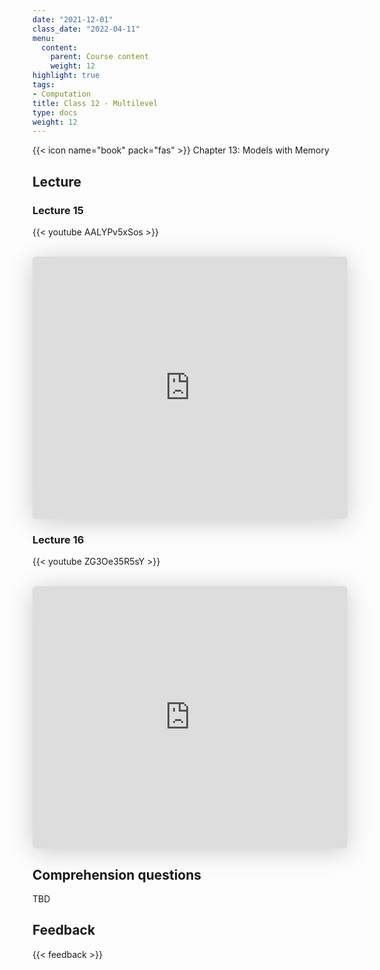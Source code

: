 ```yaml
---
date: "2021-12-01"
class_date: "2022-04-11"
menu:
  content:
    parent: Course content
    weight: 12
highlight: true
tags:
- Computation
title: Class 12 - Multilevel
type: docs
weight: 12
---
```



{{< icon name="book" pack="fas" >}} Chapter 13: Models with Memory

<!--more-->

## Lecture

### Lecture 15

{{< youtube AALYPv5xSos >}}

<br>

<iframe class="speakerdeck-iframe" frameborder="0" src="https://speakerdeck.com/player/2b1b80986b784bc49e10df6e808d5864" title="L15 Statistical Rethinking Winter 2019" allowfullscreen="true" mozallowfullscreen="true" webkitallowfullscreen="true" style="border: 0px; background: padding-box padding-box rgba(0, 0, 0, 0.1); margin: 0px; padding: 0px; border-radius: 6px; box-shadow: rgba(0, 0, 0, 0.2) 0px 5px 40px; width: 100%; height: 420px;" data-ratio="1.3333333333333333"></iframe>

<br>

### Lecture 16

{{< youtube ZG3Oe35R5sY >}}

<br>

<iframe class="speakerdeck-iframe" frameborder="0" src="https://speakerdeck.com/player/e41e4dabd661476cb52ca156ec4c0132" title="L16 Statistical Rethinking Winter 2019" allowfullscreen="true" mozallowfullscreen="true" webkitallowfullscreen="true" style="border: 0px; background: padding-box padding-box rgba(0, 0, 0, 0.1); margin: 0px; padding: 0px; border-radius: 6px; box-shadow: rgba(0, 0, 0, 0.2) 0px 5px 40px; width: 100%; height: 420px;" data-ratio="1.3333333333333333"></iframe>

## Comprehension questions

TBD

## Feedback

{{< feedback >}}
